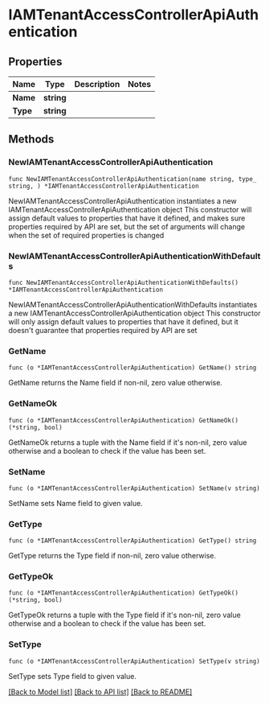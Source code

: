# IAMTenantAccessControllerApiAuthentication

## Properties

Name | Type | Description | Notes
------------ | ------------- | ------------- | -------------
**Name** | **string** |  | 
**Type** | **string** |  | 

## Methods

### NewIAMTenantAccessControllerApiAuthentication

`func NewIAMTenantAccessControllerApiAuthentication(name string, type_ string, ) *IAMTenantAccessControllerApiAuthentication`

NewIAMTenantAccessControllerApiAuthentication instantiates a new IAMTenantAccessControllerApiAuthentication object
This constructor will assign default values to properties that have it defined,
and makes sure properties required by API are set, but the set of arguments
will change when the set of required properties is changed

### NewIAMTenantAccessControllerApiAuthenticationWithDefaults

`func NewIAMTenantAccessControllerApiAuthenticationWithDefaults() *IAMTenantAccessControllerApiAuthentication`

NewIAMTenantAccessControllerApiAuthenticationWithDefaults instantiates a new IAMTenantAccessControllerApiAuthentication object
This constructor will only assign default values to properties that have it defined,
but it doesn't guarantee that properties required by API are set

### GetName

`func (o *IAMTenantAccessControllerApiAuthentication) GetName() string`

GetName returns the Name field if non-nil, zero value otherwise.

### GetNameOk

`func (o *IAMTenantAccessControllerApiAuthentication) GetNameOk() (*string, bool)`

GetNameOk returns a tuple with the Name field if it's non-nil, zero value otherwise
and a boolean to check if the value has been set.

### SetName

`func (o *IAMTenantAccessControllerApiAuthentication) SetName(v string)`

SetName sets Name field to given value.


### GetType

`func (o *IAMTenantAccessControllerApiAuthentication) GetType() string`

GetType returns the Type field if non-nil, zero value otherwise.

### GetTypeOk

`func (o *IAMTenantAccessControllerApiAuthentication) GetTypeOk() (*string, bool)`

GetTypeOk returns a tuple with the Type field if it's non-nil, zero value otherwise
and a boolean to check if the value has been set.

### SetType

`func (o *IAMTenantAccessControllerApiAuthentication) SetType(v string)`

SetType sets Type field to given value.



[[Back to Model list]](../README.md#documentation-for-models) [[Back to API list]](../README.md#documentation-for-api-endpoints) [[Back to README]](../README.md)


